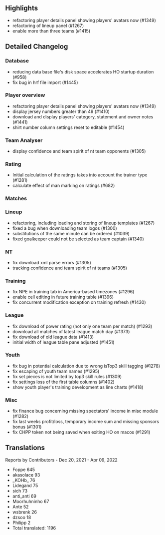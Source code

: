 

## Highlights
* refactoring player details panel showing players' avatars now (#1349)
* refactoring of lineup panel (#1267)
* enable more than three teams (#1415)

## Detailed Changelog

### Database
* reducing data base file's disk space accelerates HO startup duration (#958)
* fix bug in hrf file import (#1445)

### Player overview
* refactoring player details panel showing players' avatars now (#1349)
* display jersey numbers greater than 49 (#1410)
* download and display players' category, statement and owner notes (#1441)
* shirt number column settings reset to editable (#1454)

### Team Analyser
* display confidence and team spirit of nt team opponents (#1305)

### Rating
* Initial calculation of the ratings takes into account the trainer type (#1281)
* calculate effect of man marking on ratings (#682)

### Matches

### Lineup
* refactoring, including loading and storing of lineup templates (#1267)
* fixed a bug when downloading team logos (#1300)
* substitutions of the same minute can be ordered (#1039)
* fixed goalkeeper could not be selected as team captain (#1340)

### NT
* fix download xml parse errors (#1305)
* tracking confidence and team spirit of nt teams (#1305)

### Training
* fix NPE in training tab in America-based timezones (#1296)
* enable cell editing in future training table (#1396)
* fix concurrent modification exception on training refresh (#1430)

### League
* fix download of power rating (not only one team per match) (#1293)
* download all matches of latest league match day (#1373)
* fix download of old league data (#1413)
* initial width of league table pane adjusted (#1451)
  
### Youth
* fix bug in potential calculation due to wrong isTop3 skill tagging (#1278)
* fix escaping of youth team names (#1295) 
* fix set pieces is not limited by top3 skill rules (#1309)
* fix settings loss of the first table columns (#1402)
* show youth player's training development as line charts (#1418)

### Misc
* fix finance bug concerning missing spectators' income in misc module (#1282)
* fix last weeks profit/loss, temporary income sum and missing sponsors bonus (#1301)
* fix CHPP token not being saved when exiting HO on macos (#1291)

## Translations

Reports by Contributors - Dec 20, 2021 - Apr 09, 2022

* Foppe	645
* akasolace	93
* \_KOHb\_	76
* Lidegand 	75
* sich	73
* anti_anti 69
* Moorhuhninho	67
* Ante 52
* wsbrenk 26
* dzsoo 18
* Philipp 2
* Total translated:	1196
